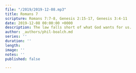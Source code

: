 ```yaml
---
file: "/2019/2019-12-08.mp3"
title: Romans 7
scripture: Romans 7:7-8, Genesis 2:15-17, Genesis 3:4-11
date: 2019-12-08 00:00:00 +0000
description: The law falls short of what God wants for us.
author: _authors/phil-boalch.md
series: ''
duration: ''
length: 
image: ''
notes: ''
published: false

---
```

